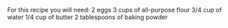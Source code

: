 For this recipe you will need:
2 eggs
3 cups of all-purpose flour
3/4 cup of water
1/4 cup of butter
2 tablespoons of baking powder